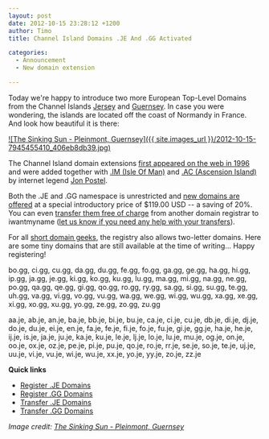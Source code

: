 ```yaml
---
layout: post
date: 2012-10-15 23:28:12 +1200
author: Timo
title: Channel Island Domains .JE And .GG Activated

categories:
  - Announcement
  - New domain extension

---
```


Today we're happy to introduce two more European Top-Level Domains from the Channel Islands [Jersey](https://iwantmyname.com/domains/je-channel-island-domain-name-registration-for-jersey) and [Guernsey](https://iwantmyname.com/domains/gg-channel-island-domain-name-registration-for-guernsey). In case you were wondering, the islands are located off the coast of Normandy in France. And look how beautiful it is there:

[![The Sinking Sun - Pleinmont, Guernsey]({{ site.images_url }}/2012-10-15-7945455410_406eb8db39.jpg)](http://www.flickr.com/photos/janicskovsky/7945455410/ "The Sinking Sun - Pleinmont, Guernsey by Janicskovsky, on Flickr")

The Channel Island domain extensions [first appeared on the web in 1996](http://en.wikipedia.org/wiki/.je) and were added together with [.IM (Isle Of Man)](https://iwantmyname.com/domains/im-domain-name-registration-for-isle-of-man) and [.AC (Ascension Island)](https://iwantmyname.com/domains/ac-international-domain-name-registration-for-ascension-island) by internet legend [Jon Postel](http://en.wikipedia.org/wiki/Jon_Postel).

Both the .JE and .GG namespace is unrestricted and [new domains are offered](https://iwantmyname.com/domains/domain-name-registration-list-of-extensions) at a special introductory price of $119.00 USD -- a saving of 20%. You can even [transfer them free of charge](https://iwantmyname.com/domains/domain-transfer) from another domain registrar to iwantmyname ([let us know if you need any help with your transfers](https://iwantmyname.com/transferservice)).

For all [short domain geeks](https://iwantmyname.com/short-domain-search), the registry also allows two-letter domains. Here are some tiny domains that are still available at the time of writing... Happy registering!

bo.gg, 
ci.gg, 
cu.gg, 
da.gg, 
du.gg, 
fe.gg, 
fo.gg, 
ga.gg, 
ge.gg, 
ha.gg, 
hi.gg, 
ip.gg, 
ja.gg, 
je.gg, 
ki.gg, 
ko.gg, 
ku.gg, 
lu.gg, 
ma.gg, 
mi.gg, 
na.gg, 
ne.gg, 
po.gg, 
qa.gg, 
qe.gg, 
gi.gg, 
qo.gg, 
ro.gg, 
ry.gg, 
sa.gg, 
si.gg, 
su.gg, 
te.gg, 
uh.gg, 
va.gg, 
vi.gg, 
vo.gg, 
vu.gg, 
wa.gg, 
we.gg, 
wi.gg, 
wu.gg, 
xa.gg, 
xe.gg, 
xi.gg, 
xo.gg, 
xu.gg, 
yo.gg, 
ze.gg, 
zo.gg, 
zu.gg

aa.je, 
ab.je, 
an.je, 
ba.je, 
bb.je, 
bi.je, 
bu.je, 
ca.je, 
ci.je, 
cu.je, 
db.je, 
di.je, 
dj.je, 
do.je, 
du.je, 
ei.je, 
en.je, 
fa.je, 
fe.je, 
fi.je, 
fo.je, 
fu.je, 
gi.je, 
gg.je, 
ha.je, 
he.je, 
ij.je, 
is.je, 
ja.je, 
ju.je, 
ka.je, 
ku.je, 
le.je, 
lj.je, 
lo.je, 
lu.je, 
mu.je, 
og.je, 
on.je, 
oo.je, 
ox.je, 
oz.je, 
pe.je, 
pi.je, 
pu.je, 
qo.je, 
ro.je, 
rr.je, 
se.je, 
so.je, 
te.je, 
uj.je, 
uu.je, 
vi.je, 
vu.je, 
wi.je, 
wu.je, 
xx.je, 
yo.je, 
yy.je, 
zo.je, 
zz.je

**Quick links**

- [Register .JE Domains](https://iwantmyname.com/domains/je-channel-island-domain-name-registration-for-jersey)
- [Register .GG Domains](https://iwantmyname.com/domains/gg-channel-island-domain-name-registration-for-guernsey)
- [Transfer .JE Domains](https://iwantmyname.com/domains/je-domain-registrar-transfer-jersey)
- [Transfer .GG Domains](https://iwantmyname.com/domains/gg-domain-registrar-transfer-guernsey)

*Image credit: [The Sinking Sun - Pleinmont, Guernsey](http://www.flickr.com/photos/janicskovsky/7945455410/)*
